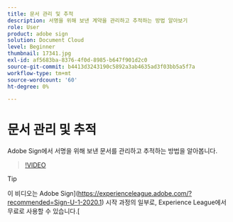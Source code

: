 ```yaml
---
title: 문서 관리 및 추적
description: 서명을 위해 보낸 계약을 관리하고 추적하는 방법 알아보기
role: User
product: adobe sign
solution: Document Cloud
level: Beginner
thumbnail: 17341.jpg
exl-id: af5683ba-8376-4f0d-8985-b647f901d2c0
source-git-commit: b4413d3243190c5892a3ab4635ad3f03bb5a5f7a
workflow-type: tm+mt
source-wordcount: '60'
ht-degree: 0%

---
```


# 문서 관리 및 추적

Adobe Sign에서 서명을 위해 보낸 문서를 관리하고 추적하는 방법을 알아봅니다.

>[!VIDEO](https://video.tv.adobe.com/v/17341?hidetitle=true)

>[!TIP]
>
>이 비디오는 Adobe Sign](https://experienceleague.adobe.com/?recommended=Sign-U-1-2020.1) 시작 과정의 일부로, Experience League에서 무료로 사용할 수 있습니다.[
